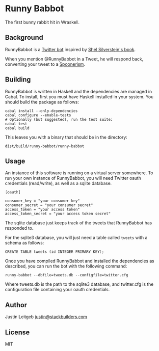 # Runny Babbot

The first bunny rabbit hit in Wraskell.

## Background

RunnyBabbot is a [Twitter bot](http://twitter.com/RunnyBabbot) inspired by
[Shel Silverstein's book](http://en.wikipedia.org/wiki/Runny_Babbit).

When you mention @RunnyBabbot in a Tweet, he will respond back, converting
your tweet to a [Spoonerism](http://en.wikipedia.org/wiki/Spoonerism).

## Building

RunnyBabbot is written in Haskell and the dependencies are managed in Cabal.
To install, first you must have Haskell installed in your system. You should
build the package as follows:

    cabal install --only-dependencies
    cabal configure --enable-tests
    # Optionally (but suggested), run the test suite:
    cabal test
    cabal build

This leaves you with a binary that should be in the directory:

    dist/build/runny-babbot/runny-babbot

## Usage

An instance of this software is running on a virtual server somewhere.
To run your own instance of RunnyBabbot, you will need Twitter oauth
credentials (read/write), as well as a sqlite database.

    [oauth]

    consumer_key = "your consumer key"
    consumer_secret = "your consumer secret"
    access_token = "your access token"
    access_token_secret = "your access token secret"

The sqlite database just keeps track of the tweets that RunnyBabbot
has responded to.

For the sqlite3 database, you will just need a table called `tweets`
with a schema as follows:

    CREATE TABLE tweets (id INTEGER PRIMARY KEY);

Once you have compiled RunnyBabbot and installed the dependencies as described,
you can run the bot with the following command:

    runny-babbot --dbfile=tweets.db --configfile=twitter.cfg

Where tweets.db is the path to the sqlite3 database, and twitter.cfg is the
configuration file containing your oauth credentials.

## Author

Justin Leitgeb <justin@stackbuilders.com>

## License

MIT
